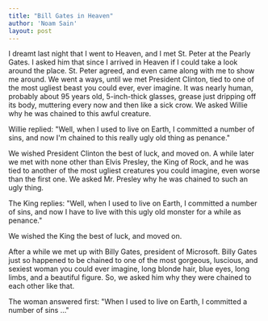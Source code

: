 ```yaml
---
title: "Bill Gates in Heaven"
author: 'Noam Sain'
layout: post
---
```


I dreamt last night that I went to Heaven, and I met St. Peter at the Pearly Gates. I asked him that since I arrived in Heaven if I could take a look around the place. St. Peter agreed, and even came along with me to show me around. We went a ways, until we met President Clinton, tied to one of the most ugliest beast you could ever, ever imagine. It was nearly human, probably about 95 years old, 5-inch-thick glasses, grease just dripping off its body, muttering every now and then like a sick crow. We asked Willie why he was chained to this awful creature.

Willie replied: "Well, when I used to live on Earth, I committed a number of sins, and now I'm chained to this really ugly old thing as penance."

We wished President Clinton the best of luck, and moved on. A while later we met with none other than Elvis Presley, the King of Rock, and he was tied to another of the most ugliest creatures you could imagine, even worse than the first one. We asked Mr. Presley why he was chained to such an ugly thing.

The King replies: "Well, when I used to live on Earth, I committed a number of sins, and now I have to live with this ugly old monster for a while as penance."

We wished the King the best of luck, and moved on.

After a while we met up with Billy Gates, president of Microsoft. Billy Gates just so happened to be chained to one of the most gorgeous, luscious, and sexiest woman you could ever imagine, long blonde hair, blue eyes, long limbs, and a beautiful figure. So, we asked him why they were chained to each other like that.

The woman answered first: "When I used to live on Earth, I committed a number of sins …"
